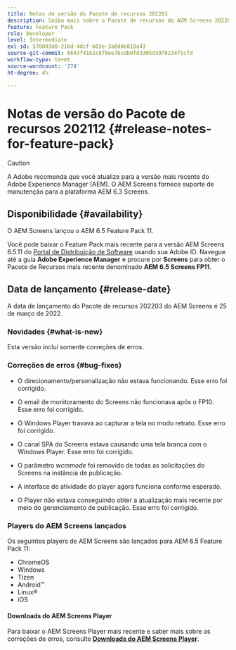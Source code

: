 ```yaml
---
title: Notas de versão do Pacote de recursos 202203
description: Saiba mais sobre o Pacote de recursos do AEM Screens 202203, lançado em 25 de março de 2022.
feature: Feature Pack
role: Developer
level: Intermediate
exl-id: 570003d8-216d-4dcf-b03e-3a0dde818a43
source-git-commit: 6643f4162c8f0ee7bcdb0fd3305d3978234f5cfd
workflow-type: tm+mt
source-wordcount: '274'
ht-degree: 4%

---
```


# Notas de versão do Pacote de recursos 202112 {#release-notes-for-feature-pack}

>[!CAUTION]
>A Adobe recomenda que você atualize para a versão mais recente do Adobe Experience Manager (AEM). O AEM Screens fornece suporte de manutenção para a plataforma AEM 6.3 Screens.

## Disponibilidade {#availability}

O AEM Screens lançou o AEM 6.5 Feature Pack 11.

Você pode baixar o Feature Pack mais recente para a versão AEM Screens 6.5.11 do [Portal de Distribuição de Software](https://experience.adobe.com/#/downloads/content/software-distribution/br/aem.html) usando sua Adobe ID. Navegue até a guia **Adobe Experience Manager** e procure por **Screens** para obter o Pacote de Recursos mais recente denominado **AEM 6.5 Screens FP11**.

## Data de lançamento {#release-date}

A data de lançamento do Pacote de recursos 202203 do AEM Screens é 25 de março de 2022.

### Novidades {#what-is-new}

Esta versão inclui somente correções de erros.

### Correções de erros {#bug-fixes}

* O direcionamento/personalização não estava funcionando. Esse erro foi corrigido.

* O email de monitoramento do Screens não funcionava após o FP10. Esse erro foi corrigido.

* O Windows Player travava ao capturar a tela no modo retrato. Esse erro foi corrigido.

* O canal SPA do Screens estava causando uma tela branca com o Windows Player. Esse erro foi corrigido.

* O parâmetro *wcmmode* foi removido de todas as solicitações do Screens na instância de publicação.

* A interface de atividade do player agora funciona conforme esperado.

* O Player não estava conseguindo obter a atualização mais recente por meio do gerenciamento de publicação. Esse erro foi corrigido.

### Players do AEM Screens lançados

Os seguintes players de AEM Screens são lançados para AEM 6.5 Feature Pack 11:

* ChromeOS
* Windows
* Tizen
* Android™
* Linux®
* iOS

#### Downloads do AEM Screens Player

Para baixar o AEM Screens Player mais recente e saber mais sobre as correções de erros, consulte **[Downloads do AEM Screens Player](https://download.macromedia.com/screens/index.html)**.
